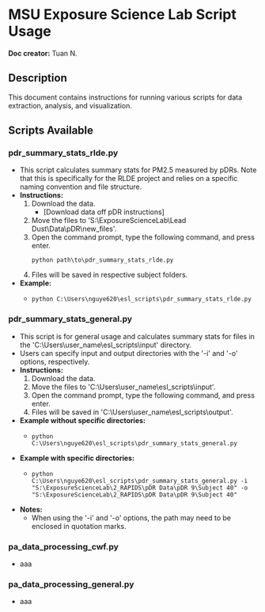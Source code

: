 # MSU Exposure Science Lab Script Usage
**Doc creator:** Tuan N.

## Description
This document contains instructions for running various scripts for data extraction, analysis, and visualization.

## Scripts Available
### pdr_summary_stats_rlde.py
- This script calculates summary stats for PM2.5 measured by pDRs. Note that this is specifically for the RLDE project and relies on a specific naming convention and file structure.
- **Instructions:**
   1. Download the data.
      - [Download data off pDR instructions]
   2. Move the files to 'S:\ExposureScienceLab\Lead Dust\Data\pDR\new_files'.
   3. Open the command prompt, type the following command, and press enter.
      ```shell
      python path\to\pdr_summary_stats_rlde.py
      ```
   4. Files will be saved in respective subject folders.
- **Example:**
   - ```shell
     python C:\Users\nguye620\esl_scripts\pdr_summary_stats_rlde.py
     ```

### pdr_summary_stats_general.py
- This script is for general usage and calculates summary stats for files in the 'C:\Users\user_name\esl_scripts\input' directory.
- Users can specify input and output directories with the '-i' and '-o' options, respectively.
- **Instructions:**
   1. Download the data.
   2. Move the files to 'C:\Users\user_name\esl_scripts\input'.
   3. Open the command prompt, type the following command, and press enter.
   4. Files will be saved in 'C:\Users\user_name\esl_scripts\output'.
- **Example without specific directories:**
   - ```shell
     python C:\Users\nguye620\esl_scripts\pdr_summary_stats_general.py
     ```
- **Example with specific directories:**
   - ```shell
     python C:\Users\nguye620\esl_scripts\pdr_summary_stats_general.py -i "S:\ExposureScienceLab\2_RAPIDS\pDR Data\pDR 9\Subject 40" -o "S:\ExposureScienceLab\2_RAPIDS\pDR Data\pDR 9\Subject 40"
     ```
- **Notes:**
   - When using the '-i' and '-o' options, the path may need to be enclosed in quotation marks.

### pa_data_processing_cwf.py
- aaa

### pa_data_processing_general.py
- aaa